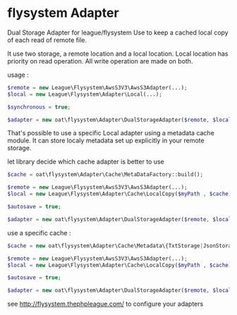 flysystem Adapter
========

Dual Storage Adapter for league/flysystem
Use to keep a cached local copy of each read of remote file.

It use two storage, a remote location and a local location.
Local location has priority on read operation.
All write operation are made on both.

usage :
 
```php
$remote = new League\Flysystem\AwsS3V3\AwsS3Adapter(...);
$local = new League\Flysystem\Adapter\Local(...);

$synchronous = true;

$adapter = new oat\flysystem\Adapter\DualStorageAdapter($remote, $local ,$synchronous);
```

That's possible to use a specific Local adapter using a metadata cache module. It can store localy 
metadata set up explicitly in your remote storage.

let library decide which cache adapter is better to use

```php
$cache = oat\flysystem\Adapter\Cache\MetaDataFactory::build();

$remote = new League\Flysystem\AwsS3V3\AwsS3Adapter(...);
$local = new League\Flysystem\Adapter\Cache\LocalCopy($myPath , $cache);

$autosave = true;

$adapter = new oat\flysystem\Adapter\DualStorageAdapter($remote, $local ,$autosave);
```

use a specific cache : 

```php
$cache = new oat\flysystem\Adapter\Cache\Metadata\{TxtStorage|JsonStorage|PhpStorage|ApcuStorage}();

$remote = new League\Flysystem\AwsS3V3\AwsS3Adapter(...);
$local = new League\Flysystem\Adapter\Cache\LocalCopy($myPath , $cache);

$autosave = true;

$adapter = new oat\flysystem\Adapter\DualStorageAdapter($remote, $local ,$autosave);
```

see http://flysystem.thephpleague.com/ to configure your adapters